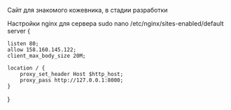 Сайт для знакомого кожевника, в стадии разработки

Настройки nginx для сервера sudo nano /etc/nginx/sites-enabled/default
server {

    listen 80;
    allow 158.160.145.122;
    client_max_body_size 20M;

    location / {
        proxy_set_header Host $http_host;
        proxy_pass http://127.0.0.1:8000;
    }
}